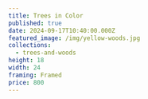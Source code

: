 ```yaml
---
title: Trees in Color
published: true
date: 2024-09-17T10:40:00.000Z
featured_image: /img/yellow-woods.jpg
collections:
  - trees-and-woods
height: 18
width: 24
framing: Framed
price: 800
---
```

